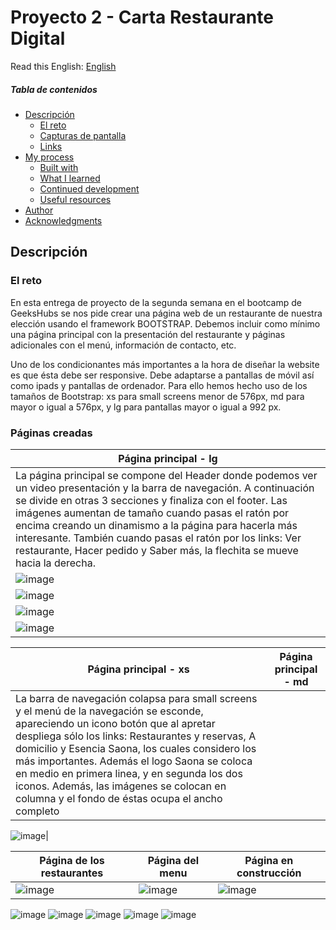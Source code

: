 # Proyecto 2 - Carta Restaurante Digital 

Read this English: [English](README_EN.md) 


##### Tabla de contenidos

- [Descripción](#descripción)
  - [El reto](#el-reto)
  - [Capturas de pantalla](#capturas-pantalla)
  - [Links](#links)
- [My process](#my-process)
  - [Built with](#built-with)
  - [What I learned](#what-i-learned)
  - [Continued development](#continued-development)
  - [Useful resources](#useful-resources)
- [Author](#author)
- [Acknowledgments](#acknowledgments)




## Descripción

### El reto

En esta entrega de proyecto de la segunda semana en el bootcamp de GeeksHubs se nos pide crear una página web de un restaurante de nuestra elección usando el framework BOOTSTRAP. Debemos incluir como mínimo una página principal con la presentación del restaurante y páginas adicionales con el menú, información de contacto, etc.

Uno de los condicionantes más importantes a la hora de diseñar la website es que ésta debe ser responsive. Debe adaptarse a pantallas de móvil así como ipads y pantallas de ordenador. Para ello hemos hecho uso de los tamaños de Bootstrap: xs para small screens menor de 576px, md para mayor o igual a 576px, y lg para pantallas mayor o igual a 992 px.

### Páginas creadas

|Página principal - lg|
|-|
|La página principal se compone del Header donde podemos ver un video presentación y la barra de navegación. A continuación se divide en otras 3 secciones y finaliza con el footer. Las imágenes aumentan de tamaño cuando pasas el ratón por encima creando un dinamismo a la página para hacerla más interesante. También cuando pasas el ratón por los links: Ver restaurante, Hacer pedido y Saber más, la flechita se mueve hacia la derecha.|
|![image](https://user-images.githubusercontent.com/53578007/215538729-91e57b2c-2be4-4394-a7b9-257a8f609882.png)|
|![image](https://user-images.githubusercontent.com/53578007/215538729-91e57b2c-2be4-4394-a7b9-257a8f609882.png)|
![image](https://user-images.githubusercontent.com/53578007/215538729-91e57b2c-2be4-4394-a7b9-257a8f609882.png)|
![image](https://user-images.githubusercontent.com/53578007/215538729-91e57b2c-2be4-4394-a7b9-257a8f609882.png)|

|Página principal - xs| Página principal - md|
|-|-|
|La barra de navegación colapsa para small screens y el menú de la navegación se esconde, apareciendo un icono botón que al apretar despliega sólo los links: Restaurantes y reservas, A domicilio y Esencia Saona, los cuales considero los más importantes. Además el logo Saona se coloca en medio en primera linea, y en segunda los dos iconos. Además, las imágenes se colocan en columna y el fondo de éstas ocupa el ancho completo||





![image](https://user-images.githubusercontent.com/53578007/215538871-e8415722-4b81-4ed5-93b0-cdf6108ad224.png)|


|Página de los restaurantes|Página del menu|Página en construcción|
|-|-|-|
|![image](https://user-images.githubusercontent.com/53578007/215539131-104e0338-cdd5-414b-9a0e-5122c438749b.png)|![image](https://user-images.githubusercontent.com/53578007/215539731-e20c05ae-db8e-4b05-abbc-9880c25ad4d1.png)|![image](https://user-images.githubusercontent.com/53578007/215540606-a0694485-ddd8-4340-8d44-7ce271243770.png)


![image](https://user-images.githubusercontent.com/53578007/215543802-090ceeaa-9007-456d-b628-668a8d725454.png)
![image](https://user-images.githubusercontent.com/53578007/215543986-9d46925b-c4f2-4563-b417-8a7ace783ac0.png)
![image](https://user-images.githubusercontent.com/53578007/215544067-fc248fce-146c-408d-ac3d-76862d01206d.png)
![image](https://user-images.githubusercontent.com/53578007/215544178-d27b47fc-1dfb-4be9-8c63-55b8be5f161f.png)
![image](https://user-images.githubusercontent.com/53578007/215544275-402b0d4d-9ff7-4446-a363-7c7e8bc4a7fb.png)



